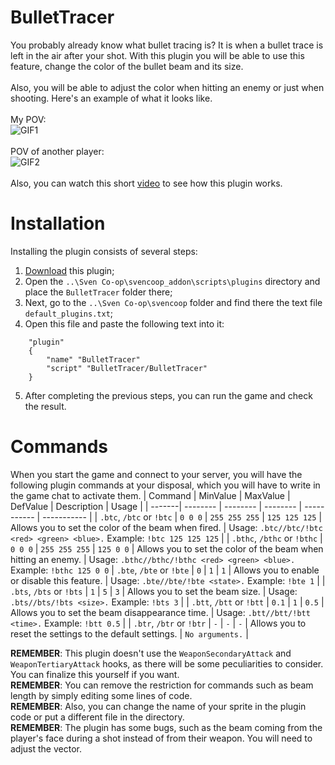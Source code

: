 # BulletTracer
You probably already know what bullet tracing is? It is when a bullet trace is left in the air after your shot. With this plugin you will be able to use this feature, change the color of the bullet beam and its size.<br><br>Also, you will be able to adjust the color when hitting an enemy or just when shooting. Here's an example of what it looks like.<br><br>
My POV:<br>![GIF1](https://github.com/kekekekkek/BulletTracer/blob/main/Images/1.gif)<br><br>
POV of another player:<br>![GIF2](https://github.com/kekekekkek/BulletTracer/blob/main/Images/2.gif)<br><br>
Also, you can watch this short [video](https://youtu.be/_9UiKlCPguY) to see how this plugin works.

# Installation
Installing the plugin consists of several steps:
1. [Download](https://github.com/kekekekkek/BulletTracer/archive/refs/heads/main.zip) this plugin;
2. Open the `..\Sven Co-op\svencoop_addon\scripts\plugins` directory and place the `BulletTracer` folder there;
3. Next, go to the `..\Sven Co-op\svencoop` folder and find there the text file `default_plugins.txt`;
4. Open this file and paste the following text into it:
```
	"plugin"
	{
		"name" "BulletTracer"
		"script" "BulletTracer/BulletTracer"
	}
```
5. After completing the previous steps, you can run the game and check the result.

# Commands
When you start the game and connect to your server, you will have the following plugin commands at your disposal, which you will have to write in the game chat to activate them.
| Command | MinValue | MaxValue | DefValue | Description | Usage | 
| -------| -------- | -------- | -------- | ----------- | ----------- |
| `.btc`, `/btc` or `!btc` | `0 0 0` | `255 255 255` | `125 125 125` | Allows you to set the color of the beam when fired. | Usage: `.btc//btc/!btc <red> <green> <blue>.` Example: `!btc 125 125 125` |
| `.bthc`, `/bthc` or `!bthc` | `0 0 0` | `255 255 255` | `125 0 0` | Allows you to set the color of the beam when hitting an enemy. | Usage: `.bthc//bthc/!bthc <red> <green> <blue>.` Example: `!bthc 125 0 0` 
| `.bte`, `/bte` or `!bte` | `0` | `1` | `1` | Allows you to enable or disable this feature. | Usage: `.bte//bte/!bte <state>.` Example: `!bte 1` |
| `.bts`, `/bts` or `!bts` | `1` | `5` | `3` | Allows you to set the beam size. | Usage: `.bts//bts/!bts <size>.` Example: `!bts 3` |
| `.btt`, `/btt` or `!btt` | `0.1` | `1` | `0.5` | Allows you to set the beam disappearance time. | Usage: `.btt//btt/!btt <time>.` Example: `!btt 0.5` |
| `.btr`, `/btr` or `!btr` | `-` | `-` | `-` | Allows you to reset the settings to the default settings. | `No arguments.` |

**REMEMBER**: This plugin doesn't use the `WeaponSecondaryAttack` and `WeaponTertiaryAttack` hooks, as there will be some peculiarities to consider. You can finalize this yourself if you want.<br>
**REMEMBER**: You can remove the restriction for commands such as beam length by simply editing some lines of code.<br>
**REMEMBER**: Also, you can change the name of your sprite in the plugin code or put a different file in the directory.<br>
**REMEMBER**: The plugin has some bugs, such as the beam coming from the player's face during a shot instead of from their weapon. You will need to adjust the vector.
